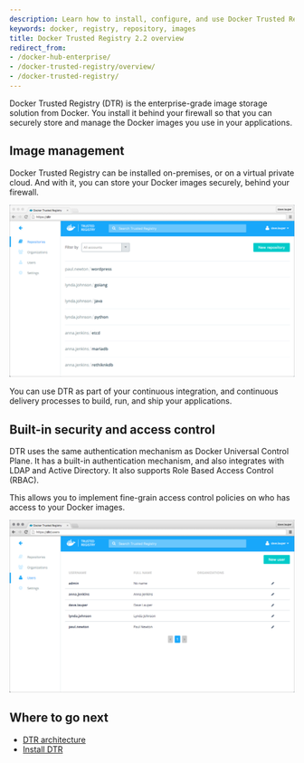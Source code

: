 ```yaml
---
description: Learn how to install, configure, and use Docker Trusted Registry.
keywords: docker, registry, repository, images
title: Docker Trusted Registry 2.2 overview
redirect_from:
- /docker-hub-enterprise/
- /docker-trusted-registry/overview/
- /docker-trusted-registry/
---
```


Docker Trusted Registry (DTR) is the enterprise-grade image storage solution
from Docker. You install it behind your firewall so that you can securely store
and manage the Docker images you use in your applications.

## Image management

Docker Trusted Registry can be installed on-premises, or on a virtual private
cloud. And with it, you can store your Docker images securely, behind your
firewall.

![](images/overview-1.png)

You can use DTR as part of your continuous integration, and continuous
delivery processes to build, run, and ship your applications.


## Built-in security and access control

DTR uses the same authentication mechanism as Docker Universal Control Plane.
It has a built-in authentication mechanism, and also integrates with LDAP
and Active Directory. It also supports Role Based Access Control (RBAC).

This allows you to implement fine-grain access control policies on who has
access to your Docker images.

![](images/overview-2.png)


## Where to go next

* [DTR architecture](architecture.md)
* [Install DTR](admin/install/index.md)
